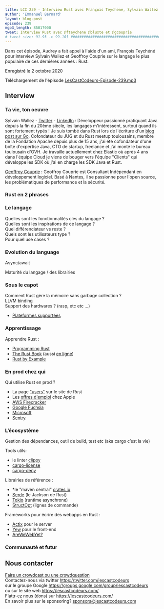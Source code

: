 ```yaml
---
title: LCC 239 - Interview Rust avec François Teychene, Sylvain Wallez et Geoffroy Couprie
author: 'Emmanuel Bernard'
layout: blog-post
episode: 239
mgp3_length: 85017000
tweet: Interview Rust avec @fteychene @bluxte et @gcouprie
# tweet size: 91-93 -> 99-101 #######################################################################
---
```

Dans cet épisode, Audrey a fait appel à l'aide d'un ami, François Teychéné pour interview Sylvain Wallez et Geoffroy Couprie sur le langage le plus populaire de ces dernières années : Rust.  

Enregistré le 2 octobre 2020  

Téléchargement de l'épisode [LesCastCodeurs-Episode-239.mp3](http://traffic.libsyn.com/lescastcodeurs/LesCastCodeurs-Episode-239.mp3)  

## Interview

### Ta vie, ton oeuvre

Sylvain Wallez - [Twitter](https://twitter.com/bluxte/) - [LinkedIn](https://www.linkedin.com/in/swallez/) : Développeur passionné pratiquant Java depuis la fin du 20ème siècle, les langages m'intéressent, surtout quand ils sont fortement typés ! Je suis tombé dans Rust lors de l'écriture d'un [blog post sur Go](https://bluxte.net/musings/2018/04/10/go-good-bad-ugly/). Cofondateur du JUG et du Rust meetup toulousains, membre de la Fondation Apache depuis plus de 15 ans, j'ai été cofondateur d'une boîte d'expertise Java, CTO de startup, freelance et j'ai monté le bureau toulousain d'OVH. Je travaille actuellement chez Elastic où après 4 ans dans l'équipe Cloud je viens de bouger vers l'équipe "Clients" qui développe les SDK où j'ai en charge les SDK Java et Rust.  

[Geoffroy Couprie](https://twitter.com/gcouprie/) : Geoffroy Couprie est Consultant Indépendant en développement logiciel. Basé à Nantes, il se passionne pour l'open source, les problématiques de performance et la sécurité.  

### Rust en 2 phrases

### Le langage

Quelles sont les fonctionnalités clés du langage ?  
Quelles sont les inspirations de ce langage ?  
Quel différenciateur vs reste ?  
Quels sont les utilisateurs type ?  
Pour quel use cases ?  

### Evolution du language

Async/await  

Maturité du langage / des librairies  

### Sous le capot

Comment Rust gère la mémoire sans garbage collection ?  
LLVM binding  
Support des hardwares ? (rasp, etc etc …)  

* [Plateformes supportées](https://doc.rust-lang.org/nightly/rustc/platform-support.html)  

### Apprentissage

Apprendre Rust :  

* [Programming Rust](https://www.oreilly.com/library/view/programming-rust/9781491927274/)  
* [The Rust Book](https://nostarch.com/Rust2018) (aussi [en ligne](https://doc.rust-lang.org/book/))  
* [Rust by Example](https://doc.rust-lang.org/rust-by-example/)  

### En prod chez qui

Qui utilise Rust en prod ? 

* La page ["users"](https://www.rust-lang.org/production/users) sur le site de Rust  
* Les [offres d'emploi](https://www.phoronix.com/scan.php?page=news_item&px=Apple-From-C-To-Rust) chez Apple  
* [AWS Firecracker](https://firecracker-microvm.github.io/)  
* [Google Fuchsia](https://fuchsia.dev/)  
* [Microsoft](https://www.zdnet.com/article/microsoft-why-we-used-programming-language-rust-over-go-for-webassembly-on-kubernetes-app/)  
* [Sentry](https://blog.sentry.io/2016/10/19/fixing-python-performance-with-rust)  

### L’écosystème

Gestion des dépendances, outil de build, test etc (aka cargo c’est la vie)  

Tools utils:  

* le linter [clippy](https://github.com/rust-lang/rust-clippy)  
* [cargo-license](https://github.com/onur/cargo-license)  
* [cargo-deny](https://embarkstudios.github.io/cargo-deny/)  

Librairies de référence :  

* *le "maven central" [crates.io](https://crates.io/)  
* [Serde](https://serde.rs/) (le Jackson de Rust)  
* [Tokio](https://tokio.rs/) (runtime asynchrone)  
* [StructOpt](https://github.com/TeXitoi/structopt) (lignes de commande)  

Frameworks pour écrire des webapps en Rust :  

* [Actix](https://actix.rs/) pour le server  
* [Yew](https://yew.rs/) pour le front-end  
* [AreWeWebYet?](https://www.arewewebyet.org/)  

### Communauté et futur

## Nous contacter

[Faire un crowdcast ou une crowdquestion](https://lescastcodeurs.com/crowdcasting/)  
Contactez-nous via twitter <https://twitter.com/lescastcodeurs>  
sur le groupe Google <https://groups.google.com/group/lescastcodeurs>  
ou sur le site web <https://lescastcodeurs.com/>  
Flattr-ez nous (dons) sur <https://lescastcodeurs.com/>  
En savoir plus sur le sponsoring? <sponsors@lescastcodeurs.com>

